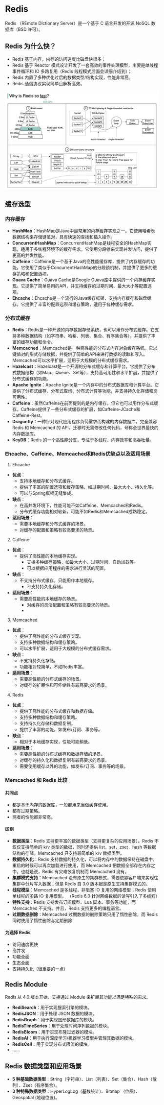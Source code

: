 # Redis

Redis （REmote DIctionary Server）是一个基于 C 语言开发的开源 NoSQL 数据库（BSD 许可）。

## Redis 为什么快？
- Redis 基于内存，内存的访问速度比磁盘快很多；
- Redis 基于 Reactor 模式设计开发了一套高效的事件处理模型，主要是单线程事件循环和 IO 多路复用（Redis 线程模式后面会详细介绍到）；
- Redis 内置了多种优化过后的数据类型/结构实现，性能非常高。
- Redis 通信协议实现简单且解析高效。

![img.png](img.png)

## 缓存选型

### 内存缓存
- **HashMap**：HashMap是Java中最常用的内存缓存实现之一。它使用哈希表数据结构来存储键值对，具有快速的查找和插入操作。
- **ConcurrentHashMap**：ConcurrentHashMap是线程安全的HashMap实现，适用于多线程环境下的缓存需求。它使用分段锁来实现并发访问，提供了更高的并发性能。
- **Caffeine**：Caffeine是一个基于Java的高性能缓存库，提供了内存缓存的功能。它使用了类似于ConcurrentHashMap的分段锁机制，并提供了更多的缓存策略和配置选项。
- **Guava Cache**：Guava Cache是Google Guava库中提供的一个内存缓存实现。它提供了简单易用的API，并支持缓存的过期时间、最大大小等配置选项。
- **Ehcache**：Ehcache是一个流行的Java缓存框架，支持内存缓存和磁盘缓存。它提供了丰富的配置选项和缓存策略，适用于各种缓存需求。

### 分布式缓存
- **Redis**：Redis是一种开源的内存数据存储系统，也可以用作分布式缓存。它支持多种数据结构（如字符串、哈希、列表、集合、有序集合等），并提供了丰富的缓存功能和命令。
- **Memcached**：Memcached是一种高性能的分布式内存对象缓存系统。它以键值对的形式存储数据，并提供了简单的API来进行数据的读取和写入。Memcached可以水平扩展，适用于大规模的分布式缓存需求。
- **Hazelcast**：Hazelcast是一个开源的分布式缓存和计算平台。它提供了分布式数据结构（如Map、Queue、Set等），支持高可用性和水平扩展，并提供了分布式缓存的功能。
- **Apache Ignite**：Apache Ignite是一个内存中的分布式数据库和计算平台。它提供了分布式缓存、分布式查询、分布式计算等功能，并支持持久化存储和高可用性。
- **Caffeine**：虽然Caffeine在前面提到的是内存缓存，但它也可以用作分布式缓存。Caffeine提供了一些分布式缓存的扩展，如Caffeine-JCache和Caffeine-Rest。
- **Dragonfly**：一种针对现代应用程序负荷需求而构建的内存数据库，完全兼容 Redis 和 Memcached 的 API，迁移时无需修改任何代码，号称全世界最快的内存数据库。
- **KeyDB**：Redis 的一个高性能分支，专注于多线程、内存效率和高吞吐量。

### Ehcache、Caffeine、Memcached和Redis优缺点以及适用场景
1. Ehcache
  - **优点**：
    - 支持本地缓存和分布式缓存。
    - 提供了丰富的配置选项和缓存策略，如过期时间、最大大小、持久化等。
    - 可以与Spring框架无缝集成。
  - **缺点**：
    - 在高并发环境下，性能可能不如Caffeine、Memcached和Redis。
    - 分布式缓存功能相对较新，可能不如Redis和Memcached成熟稳定。
  - **适用场景**：  
    - 需要本地缓存和分布式缓存的场景。  
    - 对缓存的配置和策略有较高要求的场景。

2. Caffeine
- **优点**：
  - 提供了高性能的本地缓存实现。
    - 支持多种缓存策略，如最大大小、过期时间、自动加载等。
    - 可以根据应用程序的需求进行灵活的配置。
- **缺点**：
  - 不支持分布式缓存，只能用作本地缓存。
    - 不支持持久化存储。
- **适用场景**：
  - 需要高性能的本地缓存的场景。
    - 对缓存的灵活配置和策略有较高要求的场景。
    - 
3. Memcached
- **优点**：
  - 提供了高性能的分布式缓存实现。
  - 支持多种数据结构和缓存策略。
  - 可以水平扩展，适用于大规模的分布式缓存需求。
- **缺点**：
  - 不支持持久化存储。
  - 功能相对较简单，不如Redis丰富。
- **适用场景**：
  - 需要高性能的分布式缓存的场景。
  - 对缓存的扩展性和可伸缩性有较高要求的场景。

4. Redis
- **优点**：
  - 提供了高性能的分布式缓存和数据存储。
  - 支持多种数据结构和缓存策略。
  - 支持持久化存储和数据复制。
  - 提供了丰富的功能，如发布/订阅、事务等。
- **缺点**：
  - 相对于本地缓存实现，性能可能稍低。
- **适用场景**：
  - 需要高性能的分布式缓存和数据存储的场景。
  - 对缓存的持久化和数据复制有较高要求的场景。
  - 需要使用缓存以外的功能，如发布/订阅、事务等的场景。

### Memcached 和 Redis 比较
#### 共同点
- 都是基于内存的数据库，一般都用来当做缓存使用。
- 都有过期策略。
- 两者的性能都非常高。
#### 区别
- **数据类型**：Redis 支持更丰富的数据类型（支持更复杂的应用场景）。Redis 不仅仅支持简单的 k/v 类型的数据，同时还提供 list，set，zset，hash 等数据结构的存储。Memcached 只支持最简单的 k/v 数据类型。
- **数据持久化**：Redis 支持数据的持久化，可以将内存中的数据保持在磁盘中，重启的时候可以再次加载进行使用，而 Memcached 把数据全部存在内存之中。也就是说，Redis 有灾难恢复机制而 Memcached 没有。
- **集群模式支持**：Memcached 没有原生的集群模式，需要依靠客户端来实现往集群中分片写入数据；但是 Redis 自 3.0 版本起是原生支持集群模式的。
- **线程模型**：Memcached 是多线程，非阻塞 IO 复用的网络模型；Redis 使用单线程的多路 IO 复用模型。 （Redis 6.0 针对网络数据的读写引入了多线程）
- **特性支持**：Redis 支持发布订阅模型、Lua 脚本、事务等功能，而 Memcached 不支持。并且，Redis 支持更多的编程语言。
- **过期数据删除**：Memcached 过期数据的删除策略只用了惰性删除，而 Redis 同时使用了惰性删除与定期删除
#### 为选择 Redis
- 访问速度更快
- 高并发
- 功能全面
- 生态全面
- 支持持久化（很重要的一点）

## Redis Module
Redis 从 4.0 版本开始，支持通过 Module 来扩展其功能以满足特殊的需求。
- **RediSearch**：用于实现搜索引擎的模块。
- **RedisJSON**：用于处理 JSON 数据的模块。
- **RedisGraph**：用于实现图形数据库的模块。
- **RedisTimeSeries**：用于处理时间序列数据的模块。
- **RedisBloom**：用于实现布隆过滤器的模块。
- **RedisAI**：用于执行深度学习/机器学习模型并管理其数据的模块。
- **RedisCell**：用于实现分布式限流的模块。
- ……

## Redis 数据类型和应用场景

- **5 种基础数据类型**：String（字符串）、List（列表）、Set（集合）、Hash（散列）、Zset（有序集合）。
- **3 种特殊数据类型**：HyperLogLog（基数统计）、Bitmap （位图）、Geospatial (地理位置)。

